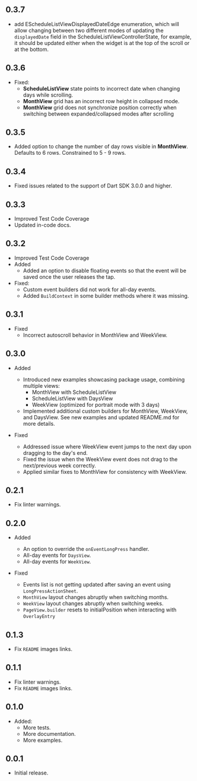 ## 0.3.7
- add EScheduleListViewDisplayedDateEdge enumeration, which will allow changing between two different modes of updating the `displayedDate` field in the ScheduleListViewControllerState, for example, it should be updated either when the widget is at the top of the scroll or at the bottom.

## 0.3.6

- Fixed:
  - **ScheduleListView** state points to incorrect date when changing days while scrolling.
  - **MonthView** grid has an incorrect row height in collapsed mode.
  - **MonthView** grid does not synchronize position correctly when switching between expanded/collapsed modes after scrolling
## 0.3.5

- Added option to change the number of day rows visible in **MonthView**. Defaults to 6 rows.
  Constrained to 5 - 9 rows.

## 0.3.4

- Fixed issues related to the support of Dart SDK 3.0.0 and higher.

## 0.3.3

- Improved Test Code Coverage
- Updated in-code docs.

## 0.3.2

- Improved Test Code Coverage
- Added
    * Added an option to disable floating events so that the event will be saved once the user
      releases the tap.
- Fixed:
    * Custom event builders did not work for all-day events.
    * Added `BuildContext` in some builder methods where it was missing.

## 0.3.1

- Fixed
    * Incorrect autoscroll behavior in MonthView and WeekView.

## 0.3.0

- Added

    * Introduced new examples showcasing package usage, combining multiple views:
        * MonthView with ScheduleListView
        * ScheduleListView with DaysView
        * WeekView (optimized for portrait mode with 3 days)
    * Implemented additional custom builders for MonthView, WeekView, and DaysView. See new examples
      and updated README.md for more details.

- Fixed

    * Addressed issue where WeekView event jumps to the next day upon dragging to the day's end.
    * Fixed the issue when the WeekView event does not drag to the next/previous week correctly.
    * Applied similar fixes to MonthView for consistency with WeekView.

## 0.2.1

* Fix linter warnings.

## 0.2.0

- Added
    * An option to override the `onEventLongPress` handler.
    * All-day events for `DaysView`.
    * All-day events for `WeekView`.

- Fixed
    * Events list is not getting updated after saving an event using `LongPressActionSheet`.
    * `MonthView` layout changes abruptly when switching months.
    * `WeekView` layout changes abruptly when switching weeks.
    * `PageView.builder` resets to initialPosition when interacting with `OverlayEntry`

## 0.1.3

* Fix `README` images links.

## 0.1.1

* Fix linter warnings.
* Fix `README` images links.

## 0.1.0

- Added:
    * More tests.
    * More documentation.
    * More examples.

## 0.0.1

* Initial release.

